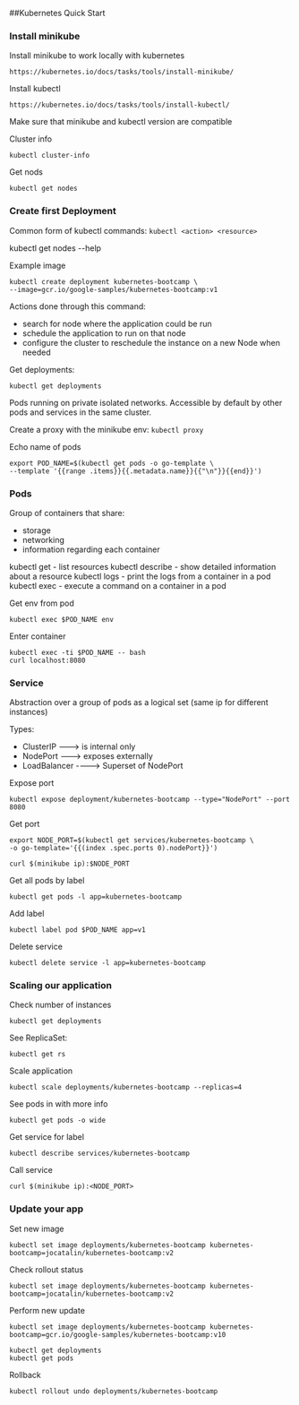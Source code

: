 ##Kubernetes Quick Start

### Install minikube

Install minikube to work locally with kubernetes
```
https://kubernetes.io/docs/tasks/tools/install-minikube/
```
Install kubectl
```
https://kubernetes.io/docs/tasks/tools/install-kubectl/
```

Make sure that minikube and kubectl version are compatible

Cluster info
```
kubectl cluster-info
```

Get nods
```
kubectl get nodes
```

### Create first Deployment

Common form of kubectl commands: ``kubectl <action> <resource>``  

kubectl get nodes --help

Example image
```
kubectl create deployment kubernetes-bootcamp \
--image=gcr.io/google-samples/kubernetes-bootcamp:v1
```

Actions done through this command:
- search for node where the application could be run
- schedule the application to run on that node
- configure the cluster to reschedule the instance on a new Node when needed

Get deployments:
```
kubectl get deployments
```

Pods running on private isolated networks. Accessible by default by
other pods and services in the same cluster.

Create a proxy with the minikube env: ``kubectl proxy``  

Echo name of pods
```
export POD_NAME=$(kubectl get pods -o go-template \
--template '{{range .items}}{{.metadata.name}}{{"\n"}}{{end}}')
```

### Pods

Group of containers that share:
- storage
- networking
- information regarding each container

kubectl get - list resources
kubectl describe - show detailed information about a resource
kubectl logs - print the logs from a container in a pod
kubectl exec - execute a command on a container in a pod

Get env from pod
```
kubectl exec $POD_NAME env
```
Enter container
```
kubectl exec -ti $POD_NAME -- bash
curl localhost:8080
```

### Service

Abstraction over a group of pods as a logical set (same ip for different instances)

Types:
- ClusterIP ---> is internal only
- NodePort ---> exposes externally
- LoadBalancer ----> Superset of NodePort

Expose port
```
kubectl expose deployment/kubernetes-bootcamp --type="NodePort" --port 8080
```

Get port
```
export NODE_PORT=$(kubectl get services/kubernetes-bootcamp \
-o go-template='{{(index .spec.ports 0).nodePort}}')

curl $(minikube ip):$NODE_PORT
```

Get all pods by label
```
kubectl get pods -l app=kubernetes-bootcamp
```

Add label
```
kubectl label pod $POD_NAME app=v1
```

Delete service
```
kubectl delete service -l app=kubernetes-bootcamp
```

### Scaling our application

Check number of instances
```
kubectl get deployments
```

See ReplicaSet:

```
kubectl get rs
```

Scale application
```
kubectl scale deployments/kubernetes-bootcamp --replicas=4
```

See pods in with more info
```
kubectl get pods -o wide
```

Get service for label
```
kubectl describe services/kubernetes-bootcamp
```

Call service
```
curl $(minikube ip):<NODE_PORT>
```


### Update your app

Set new image
```
kubectl set image deployments/kubernetes-bootcamp kubernetes-bootcamp=jocatalin/kubernetes-bootcamp:v2
```

Check rollout status
```
kubectl set image deployments/kubernetes-bootcamp kubernetes-bootcamp=jocatalin/kubernetes-bootcamp:v2
```

Perform new update
```
kubectl set image deployments/kubernetes-bootcamp kubernetes-bootcamp=gcr.io/google-samples/kubernetes-bootcamp:v10
```

```
kubectl get deployments
kubectl get pods
```

Rollback
```
kubectl rollout undo deployments/kubernetes-bootcamp
```
